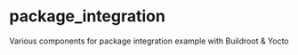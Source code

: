 # package_integration
Various components for package integration example with Buildroot &amp; Yocto
